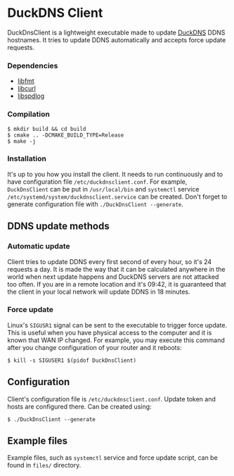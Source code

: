 # DuckDNS Client
DuckDnsClient is a lightweight executable made to update [DuckDNS](https://www.duckdns.org/) DDNS hostnames.
It tries to update DDNS automatically and accepts force update requests.

### Dependencies
* [libfmt](https://github.com/fmtlib/fmt)
* [libcurl](https://github.com/curl/curl)
* [libspdlog](https://github.com/gabime/spdlog)

### Compilation
```
$ mkdir build && cd build
$ cmake .. -DCMAKE_BUILD_TYPE=Release
$ make -j
```

### Installation
It's up to you how you install the client.
It needs to run continuously and to have configuration file `/etc/duckdnsclient.conf`.
For example, `DuckDnsClient` can be put in `/usr/local/bin` and `systemctl` service `/etc/systemd/system/duckdnsclient.service` can be created.
Don't forget to generate configuration file with `./DuckDnsClient --generate`.

## DDNS update methods
### Automatic update
Client tries to update DDNS every first second of every hour, so it's 24 requests a day.
It is made the way that it can be calculated anywhere in the world when next update happens and DuckDNS servers are not attacked too often.
If you are in a remote location and it's 09:42, it is guaranteed that the client in your local network will update DDNS in 18 minutes.

### Force update
Linux's `SIGUSR1` signal can be sent to the executable to trigger force update. This is useful when you have physical access to the computer and it is known that WAN IP changed.
For example, you may execute this command after you change configuration of your router and it reboots:
```
$ kill -s SIGUSER1 $(pidof DuckDnsClient)
```

## Configuration
Client's configuration file is `/etc/duckdnsclient.conf`.
Update token and hosts are configured there.
Can be created using:
```
$ ./DuckDnsClient --generate
```

## Example files
Example files, such as `systemctl` service and force update script, can be found in `files/` directory.
